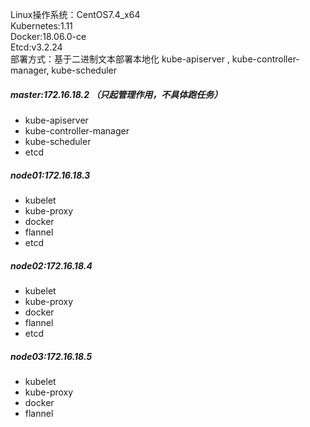 Linux操作系统：CentOS7.4_x64  
Kubernetes:1.11  
Docker:18.06.0-ce  
Etcd:v3.2.24  
部署方式：基于二进制文本部署本地化 kube-apiserver , kube-controller-manager, kube-scheduler

##### master:172.16.18.2 （只起管理作用，不具体跑任务）
* kube-apiserver
* kube-controller-manager
* kube-scheduler
* etcd

##### node01:172.16.18.3
* kubelet
* kube-proxy
* docker
* flannel
* etcd

##### node02:172.16.18.4
* kubelet
* kube-proxy
* docker
* flannel
* etcd

##### node03:172.16.18.5
* kubelet
* kube-proxy
* docker
* flannel
